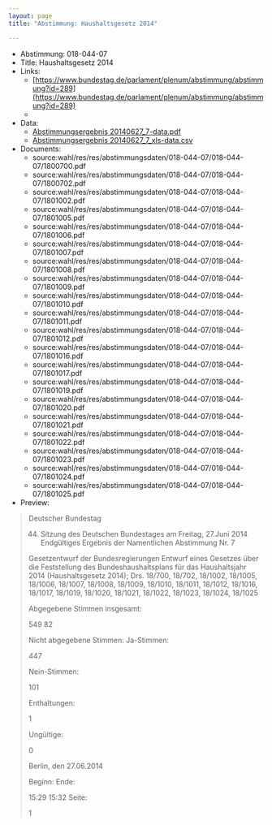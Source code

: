 ```yaml
---
layout: page
title: "Abstimmung: Haushaltsgesetz 2014"

---
```


* Abstimmung: 018-044-07
* Title: Haushaltsgesetz 2014
* Links: 
    * [https://www.bundestag.de/parlament/plenum/abstimmung/abstimmung?id=289](https://www.bundestag.de/parlament/plenum/abstimmung/abstimmung?id=289)
    * 
* Data: 
    * [Abstimmungsergebnis 20140627_7-data.pdf](/res/abstimmungsliste/20140627_7-data.pdf)
    * [Abstimmungsergebnis 20140627_7_xls-data.csv](/res/abstimmungsliste/analyses/20140627_7_xls-data.csv)
* Documents: 
    * source:wahl/res/res/abstimmungsdaten/018-044-07/018-044-07/1800700.pdf
    * source:wahl/res/res/abstimmungsdaten/018-044-07/018-044-07/1800702.pdf
    * source:wahl/res/res/abstimmungsdaten/018-044-07/018-044-07/1801002.pdf
    * source:wahl/res/res/abstimmungsdaten/018-044-07/018-044-07/1801005.pdf
    * source:wahl/res/res/abstimmungsdaten/018-044-07/018-044-07/1801006.pdf
    * source:wahl/res/res/abstimmungsdaten/018-044-07/018-044-07/1801007.pdf
    * source:wahl/res/res/abstimmungsdaten/018-044-07/018-044-07/1801008.pdf
    * source:wahl/res/res/abstimmungsdaten/018-044-07/018-044-07/1801009.pdf
    * source:wahl/res/res/abstimmungsdaten/018-044-07/018-044-07/1801010.pdf
    * source:wahl/res/res/abstimmungsdaten/018-044-07/018-044-07/1801011.pdf
    * source:wahl/res/res/abstimmungsdaten/018-044-07/018-044-07/1801012.pdf
    * source:wahl/res/res/abstimmungsdaten/018-044-07/018-044-07/1801016.pdf
    * source:wahl/res/res/abstimmungsdaten/018-044-07/018-044-07/1801017.pdf
    * source:wahl/res/res/abstimmungsdaten/018-044-07/018-044-07/1801019.pdf
    * source:wahl/res/res/abstimmungsdaten/018-044-07/018-044-07/1801020.pdf
    * source:wahl/res/res/abstimmungsdaten/018-044-07/018-044-07/1801021.pdf
    * source:wahl/res/res/abstimmungsdaten/018-044-07/018-044-07/1801022.pdf
    * source:wahl/res/res/abstimmungsdaten/018-044-07/018-044-07/1801023.pdf
    * source:wahl/res/res/abstimmungsdaten/018-044-07/018-044-07/1801024.pdf
    * source:wahl/res/res/abstimmungsdaten/018-044-07/018-044-07/1801025.pdf
* Preview: 
> Deutscher Bundestag
> 
> 44. Sitzung des Deutschen Bundestages
> am Freitag, 27.Juni 2014
> Endgültiges Ergebnis der Namentlichen Abstimmung Nr. 7
> 
> Gesetzentwurf der Bundesregierungen
> Entwurf eines Gesetzes über die Feststellung des Bundeshaushaltsplans für das
> Haushaltsjahr 2014 (Haushaltsgesetz 2014);
> Drs. 18/700, 18/702, 18/1002, 18/1005, 18/1006, 18/1007, 18/1008, 18/1009, 18/1010,
> 18/1011, 18/1012, 18/1016, 18/1017, 18/1019, 18/1020, 18/1021, 18/1022, 18/1023,
> 18/1024, 18/1025
> 
> Abgegebene Stimmen insgesamt:
> 
> 549
> 82
> 
> Nicht abgegebene Stimmen:
> Ja-Stimmen:
> 
> 447
> 
> Nein-Stimmen:
> 
> 101
> 
> Enthaltungen:
> 
> 1
> 
> Ungültige:
> 
> 0
> 
> Berlin, den 27.06.2014
> 
> Beginn:
> Ende:
> 
> 15:29
> 15:32
> Seite:
> 
> 1
> 
> 
